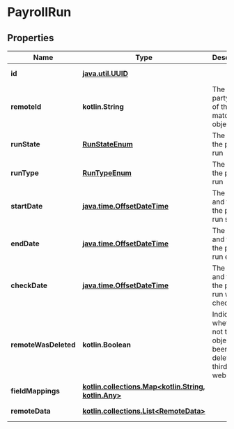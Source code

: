 
# PayrollRun

## Properties
Name | Type | Description | Notes
------------ | ------------- | ------------- | -------------
**id** | [**java.util.UUID**](java.util.UUID.md) |  |  [optional] [readonly]
**remoteId** | **kotlin.String** | The third-party API ID of the matching object. |  [optional]
**runState** | [**RunStateEnum**](RunStateEnum.md) | The state of the payroll run |  [optional]
**runType** | [**RunTypeEnum**](RunTypeEnum.md) | The type of the payroll run |  [optional]
**startDate** | [**java.time.OffsetDateTime**](java.time.OffsetDateTime.md) | The day and time the payroll run started. |  [optional]
**endDate** | [**java.time.OffsetDateTime**](java.time.OffsetDateTime.md) | The day and time the payroll run ended. |  [optional]
**checkDate** | [**java.time.OffsetDateTime**](java.time.OffsetDateTime.md) | The day and time the payroll run was checked. |  [optional]
**remoteWasDeleted** | **kotlin.Boolean** | Indicates whether or not this object has been deleted by third party webhooks. |  [optional] [readonly]
**fieldMappings** | [**kotlin.collections.Map&lt;kotlin.String, kotlin.Any&gt;**](kotlin.Any.md) |  |  [optional] [readonly]
**remoteData** | [**kotlin.collections.List&lt;RemoteData&gt;**](RemoteData.md) |  |  [optional] [readonly]




